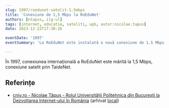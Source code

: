```yaml
---
slug: 1997/roedunet-satelit-1.5mbps
title: 'Conexiune de 1,5 Mbps la RoEduNet'
authors: [ntapus, ilg-ul]
tags: [internet, educatie, sateliti, upb, autor:nicolae.tapus]
date: 2023-12-22T17:30:26

eventDate: '1997'
eventSummary: 'La RoEduNet este instalată o nouă conexiune de 1.5 Mbps'

---
```


În 1997, conexiunea internațională a RoEduNet este
mărită la 1,5 Mbps, conexiune satelit prin TaideNet.

<!-- truncate -->

## Referințe

- [cniv.ro - Nicolae Tăpuș - Rolul Universității Politehnica din București la Dezvoltarea Internet-ului în România](https://cniv.ro/documents/26/CNIV_Volum_Aniversar_2023_-_Versiune_Online_DPxioQg.pdf)  (arhivat [local](https://cronica-it.github.io/arhiva/))
